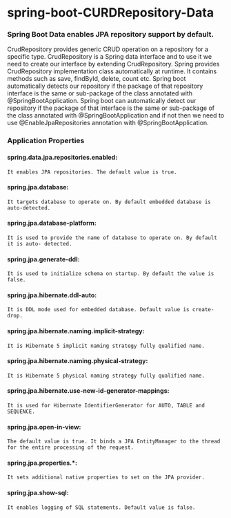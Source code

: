 # spring-boot-CURDRepository-Data

### Spring Boot Data enables JPA repository support by default.
  CrudRepository provides generic CRUD operation on a repository for a specific type. CrudRepository is a Spring data interface and to use it we need to create our interface by extending CrudRepository. Spring provides CrudRepository implementation class automatically at runtime. It contains methods such as save, findById, delete, count etc. Spring boot automatically detects our repository if the package of that repository interface is the same or sub-package of the class annotated with @SpringBootApplication.
  Spring boot can automatically detect our repository if the package of that interface is the same or sub-package of the class annotated with @SpringBootApplication and if not then we need to use @EnableJpaRepositories annotation with @SpringBootApplication.
  
### Application Properties
  #### spring.data.jpa.repositories.enabled: 
    It enables JPA repositories. The default value is true. 
  
  #### spring.jpa.database: 
    It targets database to operate on. By default embedded database is auto-detected. 
  
  #### spring.jpa.database-platform: 
    It is used to provide the name of database to operate on. By default it is auto- detected. 
  
  #### spring.jpa.generate-ddl: 
    It is used to initialize schema on startup. By default the value is false. 
  
  #### spring.jpa.hibernate.ddl-auto: 
    It is DDL mode used for embedded database. Default value is create-drop. 
  
  #### spring.jpa.hibernate.naming.implicit-strategy: 
    It is Hibernate 5 implicit naming strategy fully qualified name. 
  
  #### spring.jpa.hibernate.naming.physical-strategy: 
    It is Hibernate 5 physical naming strategy fully qualified name. 
  
  #### spring.jpa.hibernate.use-new-id-generator-mappings: 
    It is used for Hibernate IdentifierGenerator for AUTO, TABLE and SEQUENCE. 
  
  #### spring.jpa.open-in-view: 
    The default value is true. It binds a JPA EntityManager to the thread for the entire processing of the request. 
  
  #### spring.jpa.properties.*: 
    It sets additional native properties to set on the JPA provider. 
  
  #### spring.jpa.show-sql: 
    It enables logging of SQL statements. Default value is false.
